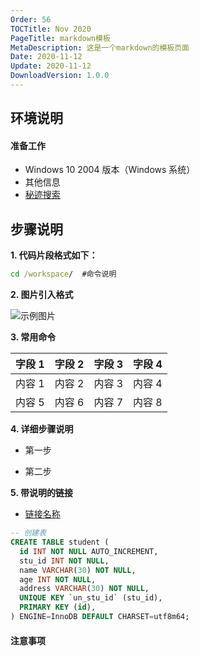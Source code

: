 ```yaml
---
Order: 56
TOCTitle: Nov 2020
PageTitle: markdown模板
MetaDescription: 这是一个markdown的模板页面
Date: 2020-11-12
Update: 2020-11-12
DownloadVersion: 1.0.0
---
```


## **环境说明**

#### 准备工作

- Windows 10 2004 版本（Windows 系统）
- 其他信息
- [秘迹搜索](https://m.mijisou.com/)

## **步骤说明**

**1. 代码片段格式如下：**

```cmd
cd /workspace/  #命令说明
```

**2. 图片引入格式**

![示例图片](../img/mo_img/1.png)

**3. 常用命令**

| 字段 1 | 字段 2 | 字段 3 | 字段 4 |
| ------ | ------ | ------ | ------ |
| 内容 1 | 内容 2 | 内容 3 | 内容 4 |
| 内容 5 | 内容 6 | 内容 7 | 内容 8 |

**4. 详细步骤说明**

- 第一步

- 第二步

**5. 带说明的链接**

- <a href="#" title="链接说明">链接名称</a>

```sql
-- 创建表
CREATE TABLE student (
  id INT NOT NULL AUTO_INCREMENT,
  stu_id INT NOT NULL,
  name VARCHAR(30) NOT NULL,
  age INT NOT NULL,
  address VARCHAR(30) NOT NULL,
  UNIQUE KEY `un_stu_id` (stu_id),
  PRIMARY KEY (id),
) ENGINE=InnoDB DEFAULT CHARSET=utf8m64;
```

#### 注意事项
